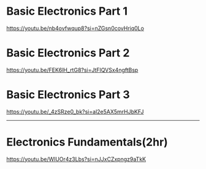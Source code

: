 # Basic Electronics Part 1

https://youtu.be/nb4ovfwqup8?si=nZGsn0covHriq0Lo

# Basic Electronics Part 2

https://youtu.be/FEK6lH_rtG8?si=JtFIQVSx4ngftBsp

# Basic Electronics Part 3

https://youtu.be/_4zSRze0_bk?si=al2e5AX5mrHJbKFJ

<hr>

# Electronics Fundamentals(2hr)

https://youtu.be/WlUOr4z3Lbs?si=nJJxCZxpngz9aTkK
